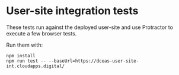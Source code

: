 # User-site integration tests

These tests run against the deployed user-site and use Protractor to execute
a few browser tests.

Run them with:

    npm install
    npm run test -- --baseUrl=https://dceas-user-site-int.cloudapps.digital/
